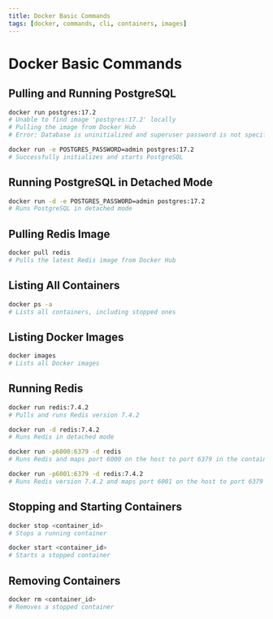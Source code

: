 ```yaml
---
title: Docker Basic Commands
tags: [docker, commands, cli, containers, images]
---
```


# Docker Basic Commands

## Pulling and Running PostgreSQL
```bash
docker run postgres:17.2
# Unable to find image 'postgres:17.2' locally
# Pulling the image from Docker Hub
# Error: Database is uninitialized and superuser password is not specified

docker run -e POSTGRES_PASSWORD=admin postgres:17.2
# Successfully initializes and starts PostgreSQL
```

## Running PostgreSQL in Detached Mode
```bash
docker run -d -e POSTGRES_PASSWORD=admin postgres:17.2
# Runs PostgreSQL in detached mode
```

## Pulling Redis Image
```bash
docker pull redis
# Pulls the latest Redis image from Docker Hub
```

## Listing All Containers
```bash
docker ps -a
# Lists all containers, including stopped ones
```

## Listing Docker Images
```bash
docker images
# Lists all Docker images
```

## Running Redis
```bash
docker run redis:7.4.2
# Pulls and runs Redis version 7.4.2

docker run -d redis:7.4.2
# Runs Redis in detached mode

docker run -p6000:6379 -d redis
# Runs Redis and maps port 6000 on the host to port 6379 in the container

docker run -p6001:6379 -d redis:7.4.2
# Runs Redis version 7.4.2 and maps port 6001 on the host to port 6379 in the container
```

## Stopping and Starting Containers
```bash
docker stop <container_id>
# Stops a running container

docker start <container_id>
# Starts a stopped container
```

## Removing Containers
```bash
docker rm <container_id>
# Removes a stopped container
